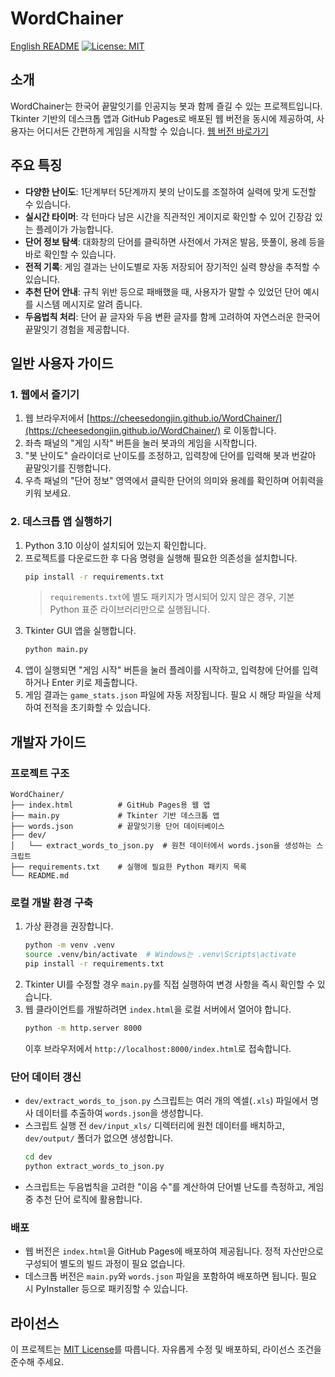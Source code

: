 # WordChainer

[English README](README.en.md)
[![License: MIT](https://img.shields.io/badge/License-MIT-yellow.svg)](LICENSE)

## 소개
WordChainer는 한국어 끝말잇기를 인공지능 봇과 함께 즐길 수 있는 프로젝트입니다. Tkinter 기반의 데스크톱 앱과 GitHub Pages로 배포된 웹 버전을 동시에 제공하여, 사용자는 어디서든 간편하게 게임을 시작할 수 있습니다. [웹 버전 바로가기](https://cheesedongjin.github.io/WordChainer/)

## 주요 특징
- **다양한 난이도**: 1단계부터 5단계까지 봇의 난이도를 조절하여 실력에 맞게 도전할 수 있습니다.
- **실시간 타이머**: 각 턴마다 남은 시간을 직관적인 게이지로 확인할 수 있어 긴장감 있는 플레이가 가능합니다.
- **단어 정보 탐색**: 대화창의 단어를 클릭하면 사전에서 가져온 발음, 뜻풀이, 용례 등을 바로 확인할 수 있습니다.
- **전적 기록**: 게임 결과는 난이도별로 자동 저장되어 장기적인 실력 향상을 추적할 수 있습니다.
- **추천 단어 안내**: 규칙 위반 등으로 패배했을 때, 사용자가 말할 수 있었던 단어 예시를 시스템 메시지로 알려 줍니다.
- **두음법칙 처리**: 단어 끝 글자와 두음 변환 글자를 함께 고려하여 자연스러운 한국어 끝말잇기 경험을 제공합니다.

## 일반 사용자 가이드

### 1. 웹에서 즐기기
1. 웹 브라우저에서 [https://cheesedongjin.github.io/WordChainer/](https://cheesedongjin.github.io/WordChainer/) 로 이동합니다.
2. 좌측 패널의 "게임 시작" 버튼을 눌러 봇과의 게임을 시작합니다.
3. "봇 난이도" 슬라이더로 난이도를 조정하고, 입력창에 단어를 입력해 봇과 번갈아 끝말잇기를 진행합니다.
4. 우측 패널의 "단어 정보" 영역에서 클릭한 단어의 의미와 용례를 확인하며 어휘력을 키워 보세요.

### 2. 데스크톱 앱 실행하기
1. Python 3.10 이상이 설치되어 있는지 확인합니다.
2. 프로젝트를 다운로드한 후 다음 명령을 실행해 필요한 의존성을 설치합니다.
   ```bash
   pip install -r requirements.txt
   ```
   > `requirements.txt`에 별도 패키지가 명시되어 있지 않은 경우, 기본 Python 표준 라이브러리만으로 실행됩니다.
3. Tkinter GUI 앱을 실행합니다.
   ```bash
   python main.py
   ```
4. 앱이 실행되면 "게임 시작" 버튼을 눌러 플레이를 시작하고, 입력창에 단어를 입력하거나 Enter 키로 제출합니다.
5. 게임 결과는 `game_stats.json` 파일에 자동 저장됩니다. 필요 시 해당 파일을 삭제하여 전적을 초기화할 수 있습니다.

## 개발자 가이드

### 프로젝트 구조
```
WordChainer/
├── index.html          # GitHub Pages용 웹 앱
├── main.py             # Tkinter 기반 데스크톱 앱
├── words.json          # 끝말잇기용 단어 데이터베이스
├── dev/
│   └── extract_words_to_json.py  # 원천 데이터에서 words.json을 생성하는 스크립트
├── requirements.txt    # 실행에 필요한 Python 패키지 목록
└── README.md
```

### 로컬 개발 환경 구축
1. 가상 환경을 권장합니다.
   ```bash
   python -m venv .venv
   source .venv/bin/activate  # Windows는 .venv\Scripts\activate
   pip install -r requirements.txt
   ```
2. Tkinter UI를 수정할 경우 `main.py`를 직접 실행하여 변경 사항을 즉시 확인할 수 있습니다.
3. 웹 클라이언트를 개발하려면 `index.html`을 로컬 서버에서 열어야 합니다.
   ```bash
   python -m http.server 8000
   ```
   이후 브라우저에서 `http://localhost:8000/index.html`로 접속합니다.

### 단어 데이터 갱신
- `dev/extract_words_to_json.py` 스크립트는 여러 개의 엑셀(`.xls`) 파일에서 명사 데이터를 추출하여 `words.json`을 생성합니다.
- 스크립트 실행 전 `dev/input_xls/` 디렉터리에 원천 데이터를 배치하고, `dev/output/` 폴더가 없으면 생성합니다.
  ```bash
  cd dev
  python extract_words_to_json.py
  ```
- 스크립트는 두음법칙을 고려한 "이음 수"를 계산하여 단어별 난도를 측정하고, 게임 중 추천 단어 로직에 활용합니다.

### 배포
- 웹 버전은 `index.html`을 GitHub Pages에 배포하여 제공됩니다. 정적 자산만으로 구성되어 별도의 빌드 과정이 필요 없습니다.
- 데스크톱 버전은 `main.py`와 `words.json` 파일을 포함하여 배포하면 됩니다. 필요 시 PyInstaller 등으로 패키징할 수 있습니다.

## 라이선스
이 프로젝트는 [MIT License](LICENSE)를 따릅니다. 자유롭게 수정 및 배포하되, 라이선스 조건을 준수해 주세요.
